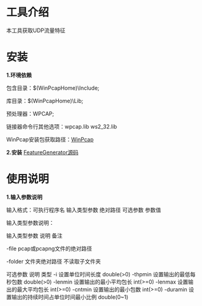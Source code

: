 # 工具介绍

本工具获取UDP流量特征

# 安装

**1.环境依赖**

包含目录：$(WinPcapHome)\Include;

库目录：$(WinPcapHome)\Lib;

预处理器：WPCAP;

链接器命令行其他选项：wpcap.lib ws2_32.lib

WinPcap安装包获取路径：[WinPcap](https://www.winpcap.org/install/default.htm)

**2.安装**
[FeatureGenerator源码](https://github.com/szl187/FeatureGenerator)

# 使用说明

**1.输入参数说明**

输入格式：可执行程序名 输入类型参数 绝对路径 可选参数 参数值 
     
输入类型参数说明：

输入类型参数           说明                   备注 

  -file     pcap或pcapng文件的绝对路径  

   -folder         文件夹绝对路径         不读取子文件夹 
   
可选参数             说明                  类型
   -i           设置单位时间长度          double(>0)
   -thpmin      设置输出的最低每秒包数    double(>0)
   -lenmin      设置输出的最小平均包长    int(>=0)
   -lenmax      设置输出的最大平均包长    int(>=0)
   -cntmin      设置输出的最小包数        int(>=0)
   -duramin     设置输出的持续时间占单位时间最小比例 double(0~1)
   

